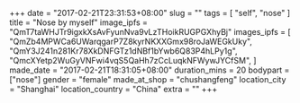 +++
date = "2017-02-21T23:31:53+08:00"
slug = ""
tags = [
  "self",
  "nose"
]
title = "Nose by myself"
image_ipfs = "QmT7taWHJTr9igxkXsAvFyunNva9vLzTHoikRUGPGXhyBj"
images_ipfs = [  "QmZb4MPWCa6UWarqgarP7Z8kyrNKXXGmx98roJaWEGkUky",
  "QmY3J241n281Kr78XkDNFGTz1dNBf1bYwb6Q83P4hLPy1g",
  "QmcXYetp2WuGyVNFwi4vqS5QaHh7zCcLuqkNFWywJYCfSM",
]
made_date = "2017-02-21T18:31:05+08:00"
duration_mins = 20
bodypart = ["nose"]
gender = "female"
made_at_shop = "chushangfeng"
location_city = "Shanghai"
location_country = "China"
extra = ""
+++
